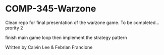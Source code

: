 # COMP-345-Warzone

Clean repo for final presentation of the warzone game. To be completed... prority 2

finish main game loop then implement the strategy pattern

Written by Calvin Lee & Febrian Francione
